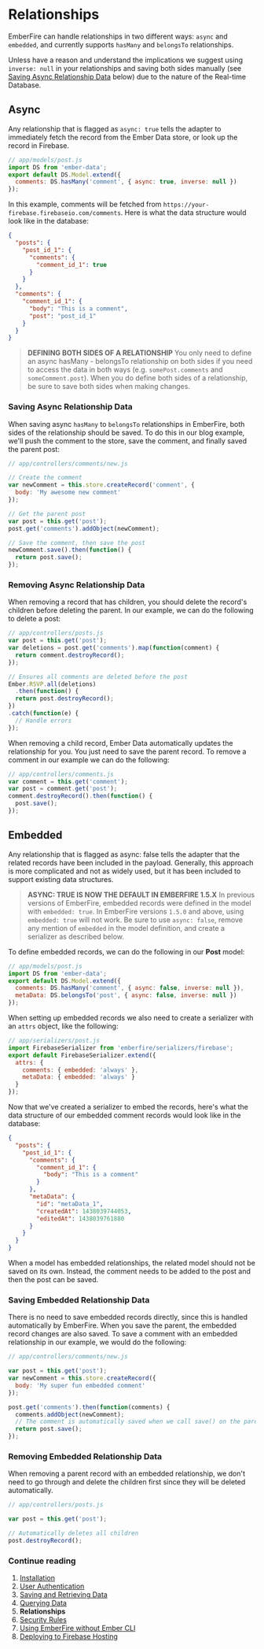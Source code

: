 # Relationships

EmberFire can handle relationships in two different ways: `async` and `embedded`, and currently supports `hasMany` and `belongsTo` relationships.

Unless have a reason and understand the implications we suggest using `inverse: null` in your relationships and saving both sides manually (see [Saving Async Relationship Data](#saving-async-relationship-data) below) due to the nature of the Real-time Database.

## Async

Any relationship that is flagged as `async: true` tells the adapter to immediately fetch the record from the Ember Data store, or look up the record in Firebase.

```js
// app/models/post.js
import DS from 'ember-data';
export default DS.Model.extend({
  comments: DS.hasMany('comment', { async: true, inverse: null })
});
```

In this example, comments will be fetched from `https://your-firebase.firebaseio.com/comments`. Here is what the data structure would look like in the database:

```json
{
  "posts": {
    "post_id_1": {
      "comments": {
        "comment_id_1": true
      }
    }
  },
  "comments": {
    "comment_id_1": {
      "body": "This is a comment",
      "post": "post_id_1"
    }
  }
}
```

> **DEFINING BOTH SIDES OF A RELATIONSHIP**
> You only need to define an async hasMany - belongsTo relationship on both sides if you need to access the data in both ways (e.g. `somePost.comments` and `someComment.post`). When you do define both sides of a relationship, be sure to save both sides when making changes.

### Saving Async Relationship Data

When saving async `hasMany` to `belongsTo` relationships in EmberFire, both sides of the relationship should be saved. To do this in our blog example, we'll push the comment to the store, save the comment, and finally saved the parent post:

```js
// app/controllers/comments/new.js

// Create the comment
var newComment = this.store.createRecord('comment', {
  body: 'My awesome new comment'
});

// Get the parent post
var post = this.get('post');
post.get('comments').addObject(newComment);

// Save the comment, then save the post
newComment.save().then(function() {
  return post.save();
});
```

### Removing Async Relationship Data

When removing a record that has children, you should delete the record's children before deleting the parent. In our example, we can do the following to delete a post:

```js
// app/controllers/posts.js
var post = this.get('post');
var deletions = post.get('comments').map(function(comment) {
  return comment.destroyRecord();
});

// Ensures all comments are deleted before the post
Ember.RSVP.all(deletions)
  .then(function() {
  return post.destroyRecord();
})
.catch(function(e) {
  // Handle errors
});
```

When removing a child record, Ember Data automatically updates the relationship for you. You just need to save the parent record. To remove a comment in our example we can do the following:

```js
// app/controllers/comments.js
var comment = this.get('comment');
var post = comment.get('post');
comment.destroyRecord().then(function() {
  post.save();
});
```

## Embedded

Any relationship that is flagged as async: false tells the adapter that the related records have been included in the payload. Generally, this approach is more complicated and not as widely used, but it has been included to support existing data structures.

> **ASYNC: TRUE IS NOW THE DEFAULT IN EMBERFIRE 1.5.X**
> In previous versions of EmberFire, embedded records were defined in the model with `embedded: true`. In EmberFire versions `1.5.0` and above, using `embedded: true` will not work. Be sure to use `async: false`, remove any mention of `embedded` in the model definition, and create a serializer as described below.

To define embedded records, we can do the following in our **Post** model:

```js
// app/models/post.js
import DS from 'ember-data';
export default DS.Model.extend({
  comments: DS.hasMany('comment', { async: false, inverse: null }),
  metaData: DS.belongsTo('post', { async: false, inverse: null })
});
```

When setting up embedded records we also need to create a serializer with an `attrs` object, like the following:

```js
// app/serializers/post.js
import FirebaseSerializer from 'emberfire/serializers/firebase';
export default FirebaseSerializer.extend({
  attrs: {
    comments: { embedded: 'always' },
    metaData: { embedded: 'always' }
  }
});
```

Now that we've created a serializer to embed the records, here's what the data structure of our embedded comment records would look like in the database:

```json
{
  "posts": {
    "post_id_1": {
      "comments": {
        "comment_id_1": {
          "body": "This is a comment"
        }
      },
      "metaData": {
        "id": "metaData_1",
        "createdAt": 1438039744053,
        "editedAt": 1438039761880
      }
    }
  }
}
```

When a model has embedded relationships, the related model should not be saved on its own. Instead, the comment needs to be added to the post and then the post can be saved.

### Saving Embedded Relationship Data

There is no need to save embedded records directly, since this is handled automatically by EmberFire. When you save the parent, the embedded record changes are also saved. To save a comment with an embedded relationship in our example, we would do the following:

```js
// app/controllers/comments/new.js

var post = this.get('post');
var newComment = this.store.createRecord({
  body: 'My super fun embedded comment'
});

post.get('comments').then(function(comments) {
  comments.addObject(newComment);
  // The comment is automatically saved when we call save() on the parent:
  return post.save();
});
```

### Removing Embedded Relationship Data

When removing a parent record with an embedded relationship, we don't need to go through and delete the children first since they will be deleted automatically.

```js
// app/controllers/posts.js

var post = this.get('post');

// Automatically deletes all children
post.destroyRecord();
```


### Continue reading

1. [Installation](installation.md)
1. [User Authentication](authentication.md)
1. [Saving and Retrieving Data](saving-and-retrieving-data.md)
1. [Querying Data](querying-data.md)
1. **Relationships**
1. [Security Rules](security-rules.md)
1. [Using EmberFire without Ember CLI](without-ember-cli.md)
1. [Deploying to Firebase Hosting](deploying-to-firebase-hosting.md)
